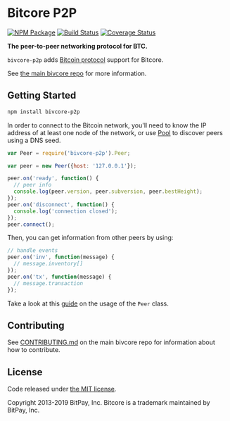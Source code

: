 # Bitcore P2P

[![NPM Package](https://img.shields.io/npm/v/bivcore-p2p.svg?style=flat-square)](https://www.npmjs.org/package/bivcore-p2p)
[![Build Status](https://img.shields.io/travis/bitpay/bivcore-p2p.svg?branch=master&style=flat-square)](https://travis-ci.org/bitpay/bivcore-p2p)
[![Coverage Status](https://img.shields.io/coveralls/bitpay/bivcore-p2p.svg?style=flat-square)](https://coveralls.io/r/bitpay/bivcore-p2p?branch=master)

**The peer-to-peer networking protocol for BTC.**

`bivcore-p2p` adds [Bitcoin protocol](https://en.bitcoin.it/wiki/Protocol_documentation) support for Bitcore.

See [the main bivcore repo](https://github.com/bitpay/bivcore) for more information.

## Getting Started

```sh
npm install bivcore-p2p
```

In order to connect to the Bitcoin network, you'll need to know the IP address of at least one node of the network, or use [Pool](./docs/pool.md) to discover peers using a DNS seed.

```javascript
var Peer = require('bivcore-p2p').Peer;

var peer = new Peer({host: '127.0.0.1'});

peer.on('ready', function() {
  // peer info
  console.log(peer.version, peer.subversion, peer.bestHeight);
});
peer.on('disconnect', function() {
  console.log('connection closed');
});
peer.connect();
```

Then, you can get information from other peers by using:

```javascript
// handle events
peer.on('inv', function(message) {
  // message.inventory[]
});
peer.on('tx', function(message) {
  // message.transaction
});
```

Take a look at this [guide](./docs/peer.md) on the usage of the `Peer` class.

## Contributing

See [CONTRIBUTING.md](https://github.com/bitpay/bivcore/blob/master/CONTRIBUTING.md) on the main bivcore repo for information about how to contribute.

## License

Code released under [the MIT license](https://github.com/bitpay/bivcore/blob/master/LICENSE).

Copyright 2013-2019 BitPay, Inc. Bitcore is a trademark maintained by BitPay, Inc.
